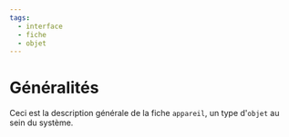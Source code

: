 ```yaml
---
tags:
  - interface
  - fiche
  - objet
---
```


# Généralités

Ceci est la description générale de la fiche `appareil`, un type d'`objet` au sein du système.

